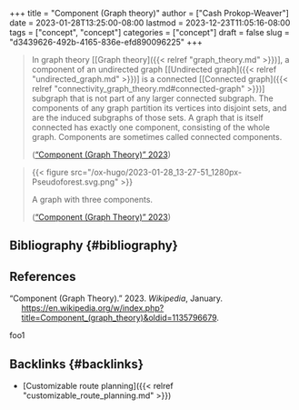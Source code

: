 +++
title = "Component (Graph theory)"
author = ["Cash Prokop-Weaver"]
date = 2023-01-28T13:25:00-08:00
lastmod = 2023-12-23T11:05:16-08:00
tags = ["concept", "concept"]
categories = ["concept"]
draft = false
slug = "d3439626-492b-4165-836e-efd890096225"
+++

> In graph theory [[Graph theory]({{< relref "graph_theory.md" >}})], a component of an undirected graph [[Undirected graph]({{< relref "undirected_graph.md" >}})] is a connected [[Connected graph]({{< relref "connectivity_graph_theory.md#connected-graph" >}})] subgraph that is not part of any larger connected subgraph. The components of any graph partition its vertices into disjoint sets, and are the induced subgraphs of those sets. A graph that is itself connected has exactly one component, consisting of the whole graph. Components are sometimes called connected components.
>
> (<a href="#citeproc_bib_item_1">“Component (Graph Theory)” 2023</a>)

<!--quoteend-->

> {{< figure src="/ox-hugo/2023-01-28_13-27-51_1280px-Pseudoforest.svg.png" >}}
>
> A graph with three components.
>
> (<a href="#citeproc_bib_item_1">“Component (Graph Theory)” 2023</a>)


## Bibliography {#bibliography}

## References

<style>.csl-entry{text-indent: -1.5em; margin-left: 1.5em;}</style><div class="csl-bib-body">
  <div class="csl-entry"><a id="citeproc_bib_item_1"></a>“Component (Graph Theory).” 2023. <i>Wikipedia</i>, January. <a href="https://en.wikipedia.org/w/index.php?title=Component_(graph_theory)&oldid=1135796679">https://en.wikipedia.org/w/index.php?title=Component_(graph_theory)&#38;oldid=1135796679</a>.</div>
</div>

foo1


## Backlinks {#backlinks}

-   [Customizable route planning]({{< relref "customizable_route_planning.md" >}})
